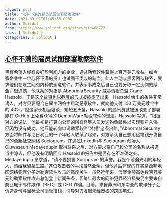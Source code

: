 ```yaml
---
layout: post
title: "心怀不满的雇员试图部署勒索软件"
date: 2021-09-01T07:45:38.000Z
author: Solidot
from: https://www.solidot.org/story?sid=68772
tags: [ Solidot ]
categories: [ Solidot ]
---
```

<!--1630482338000-->
[心怀不满的雇员试图部署勒索软件](https://www.solidot.org/story?sid=68772)
------

<div>
黑客希望入侵有良好盈利能力的企业，通过勒索软件获得上百万美元收益。如今一家企业中一位心怀不满的员工也试图干类似的勾当。此人主动与黑客团伙联系，要求他们在雇主网络内释放恶意软件，并表示事成之后自己也要分取一定比例的赎金。很遗憾，他联系的对象是 Abnormla Security 威胁情报总监 Crane Hassold，于是<a href="https://krebsonsecurity.com/2021/08/wanted-disgruntled-employees-to-deploy-ransomware/">这个故事也以截屏的形式被披露了出来</a>。Hassold 给出的条件非常诱人，对方只要配合在雇主网络中启动恶意软件，就向他支付 100 万美元赎金中的 40%。但这家伙相当健谈，短短五天里，Hassold 的通讯员就被迫改变了部署能在 GitHub 上免费获得的 DemonWare 勒索软件的想法。Hassold 写道，“根据对方的说法，他最初是打算向公司的所有高层人员发送钓鱼邮件以实现账户入侵。但因为没有成功，他只能转向申请勒索软件“外援”这条出路。”Abnormal Security 方面将邮件与尼日利亚的一个年轻人联系了起来，对方承认自己想用这笔钱开发自己的全新社交网络 Sociogram。在通过LinkedIn与 Sociogram 创始人 Oluwaseun Medayedupin 取得联系之后，对方要求将自己和公司的名称从报道当中隐去，但他没有明确回应 Hassold 的报告中是否存在不准确之处。Medayedupin 恳求道，“请不要损害 Sociogram 的声誉。我是个前途光明的年轻人，请给我留条生路。”这位攻击者的手段虽然业余，但他背后体现的其实是西非地区网络犯罪分子对勒索软件攻击的高度关注。虽然近年来，涉案金额高达数百万美元的勒索软件攻击总能登上新闻头条，但每年最大的网络犯罪经济损失仍主要来自商业电子邮件欺诈（BEC）或 CEO 诈骗。目前，来自非洲和东南亚的欺诈分子会伪造身份与目标公司高管搭线，引导对方发起未经授权的跨国电汇。
</div>
